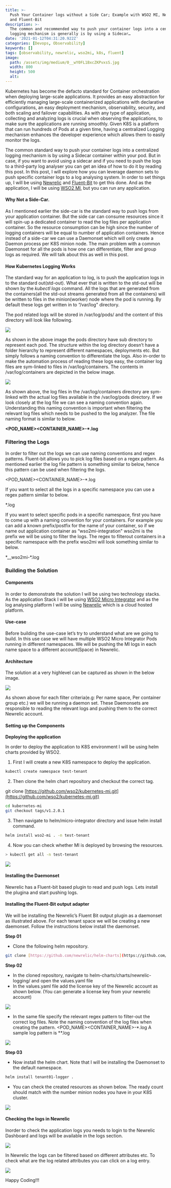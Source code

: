 ```yaml
---
title: >-
  Push Your Container logs without a Side Car; Example with WSO2 MI, Newrelic
  and Fluent-Bit
description: >-
  The common and recommended way to push your container logs into a centralised
  logging mechanism is generally is by using a Sidecar…
date: '2021-01-12T04:31:20.922Z'
categories: [Devops, Observability]
keywords: []
tags: [observability, newrelic, wso2mi, k8s, fluent]
image:
  path: /assets/img/medium/0__wY0FL1BxcZKPvxsS.jpg
  width: 800
  height: 500
  alt:
---
```

Kubernetes has become the defacto standard for Container orchestration when deploying large-scale applications. It provides an easy abstraction for efficiently managing large-scale containerized applications with declarative configurations, an easy deployment mechanism, observability, security, and both scaling and failover capabilities. As with any type of application, collecting and analyzing logs is crucial when observing the applications, to make sure the applications are running smoothly. Given K8S is a platform that can run hundreds of Pods at a given time, having a centralized Logging mechanism enhances the developer experience which allows them to easily monitor the logs.

The common standard way to push your container logs into a centralized logging mechanism is by using a Sidecar container within your pod. But in case, if you want to avoid using a sidecar and if you need to push the logs to a third-party log analyser you can get an idea of how to do it by reading this post. In this post, I will explore how you can leverage daemon sets to push specific container logs to a log analysing system. In order to set things up, I will be using [Newrelic](https://newrelic.com/) and [Fluent-Bit](https://fluentbit.io/) to get this done. And as the application, I will be using [WSO2 MI](https://ei.docs.wso2.com/en/7.2.0/micro-integrator/overview/introduction/), but you can run any application.

#### Why Not a Side-Car.

As I mentioned earlier the side-car is the standard way to push logs from your application container. But the side car can consume resources since it will spin-up a dedicated container to read the log files per application container. So the resource consumption can be high since the number of logging containers will be equal to number of application containers. Hence instead of a side-car we can use a Daemonset which will only create a Daemon process per K8S minion node. The main problem with a common Daemonset for all the pods is how one can differentiate, filter and group logs as required. We will talk about this as well in this post.

#### How Kubernetes Logging Works

The standard way for an application to log, is to push the application logs in to the standard out(std-out). What ever that is written to the std-out will be shown by the _kubectl logs_ command. All the logs that are generated from the containers(all the std-out streams generated from all the containers) will be written to files in the minion(worker) node where the pod is running. By default these logs get written in to “/var/log" directory.

The pod related logs will be stored in /var/log/pods/ and the content of this directory will look like following.

![](/assets/img/medium/1__OsDFOSdXG8Nb__bJOZV8xRA.png)

As shown in the above image the pods directory have sub directory to represent each pod. The structure within the log directory doesn’t have a folder hierarchy to represent different namespaces, deployments etc. But simply follows a naming convention to differentiate the logs. Also in-order to make the automation process of reading these logs easy, the container log files are sym-linked to files in /var/log/containers. The contents in /var/log/containers are depicted in the below image.

![](/assets/img/medium/0__uwlYjkwERNvkybiZ.jpg)

As shown above, the log files in the /var/log/containers directory are sym-linked with the actual log files available in the /var/log/pods directory. If we look closely at the log file we can see a naming convention again. Understanding this naming convention is important when filtering the relevant log files which needs to be pushed to the log analyzer. The file naming format is similar to below.

**<POD_NAME>_<NAMESPACE>_<CONTAINER_NAME>-\*.log**

### Filtering the Logs

In order to filter out the logs we can use naming conventions and regex patterns. Fluent-bit allows you to pick log files based on a regex pattern. As mentioned earlier the log file pattern is something similar to below, hence this pattern can be used when filtering the logs.

<POD_NAME>_<NAMESPACE>_<CONTAINER_NAME>-\*.log

If you want to select all the logs in a specific namespace you can use a regex pattern similar to below.

_<NAMESPACE>_\*.log

If you want to select specific pods in a specific namespace, first you have to come up with a naming convention for your containers. For example you can add a known prefix/postfix for the name of your container, so if we name out application container as “wso2mi-integration" wso2mi is the prefix we will be using to filter the logs. The regex to filterout containers in a specific namespace with the prefix wso2mi will look something similar to below.

\*_<NAMESPACE>_wso2mi-\*.log

### Building the Solution

#### Components

In order to demonstrate the solution I will be using two technology stacks. As the application Stack I will be using [WSO2 Micro Integrator](https://ei.docs.wso2.com/en/7.2.0/micro-integrator/overview/introduction/) and as the log analysing platform I will be using [Newrelic](https://newrelic.com/) which is a cloud hosted platform.

#### Use-case

Before building the use-case let’s try to understand what are we going to build. In this use case we will have multiple WSO2 Micro Integrator Pods running in different namespaces. We will be pushing the MI logs in each name space to a different account(Space) in Newrelic.

#### Architecture

The solution at a very highlevel can be captured as shown in the below image.

![](/assets/img/medium/0__5Wd__RBHt5a__TcTTg.jpg)

As shown above for each filter criteria(e.g: Per name space, Per container group etc.) we will be running a daemon set. These Daemonsets are responsible to reading the relevant logs and pushing them to the correct Newrelic account.

#### Setting up the Components

**Deploying the application**

In order to deploy the application to K8S environment I will be using helm charts provided by WSO2.

1.  First I will create a new K8S namespace to deploy the application.

```sh
kubectl create namespace test-tenant
```

2. Then clone the helm chart repository and checkout the correct tag.

git clone [https://github.com/wso2/kubernetes-mi.git](https://github.com/wso2/kubernetes-mi.git)  

```sh
cd kubernetes-mi  
git checkout tags/v1.2.0.1
```

3. Then navigate to helm/micro-integrator directory and issue helm install command.

```sh
helm install wso2-mi . -n test-tenant
```

4. Now you can check whether MI is deployed by browsing the resources.

```sh
> kubectl get all -n test-tenant
```

![](/assets/img/medium/1__S7yV6QB7poN__Fr__nejXA7A.png)

#### **Installing the Daemonset**

Newrelic has a Fluent-bit based plugin to read and push logs. Lets install the plugina and start pushing logs.

#### Installing the Fluent-Bit output adapter

We will be installing the Newrelic’s Fluent Bit output plugin as a daemonset as illustrated above. For each tenant space we will be creating a new daemonset. Follow the instructions below install the daemonset.

**Step 01**

*   Clone the following helm repository.

```sh
git clone [https://github.com/newrelic/helm-charts](https://github.com/newrelic/helm-charts).git
```

**Step 02**

*   In the cloned repository, navigate to helm-charts/charts/newrelic-logging/ and open the values.yaml file
*   In the values.yaml file add the license key of the Newrelic account as shown below. (You can generate a license key from your newrelic account)

![](/assets/img/medium/0__hsjGPgCWUZ3hkOYP.jpg)

*   In the same file specify the relevant regex pattern to filter-out the correct log files. Note the naming convention of the log files when creating the pattern. <POD_NAME>_<NAMESPACE>_<CONTAINER_NAME>-\*.log A sample log pattern is \*_<NAMESPACE>_\*.log

![](/assets/img/medium/0__Xtmmi7tfBq46Hk1W.jpg)

**Step 03**

*   Now install the helm chart. Note that I will be installing the Daemonset to the default namespace.

```sh
helm install tenant01-logger . 
```
*   You can check the created resources as shown below. The ready count should match with the number minion nodes you have in your K8S cluster.

![](/assets/img/medium/0__NPgrVyBYxDOS2VL4.jpg)

#### Checking the logs in Newrelic

Inorder to check the application logs you needs to login to the Newrelic Dashboard and logs will be available in the logs section.

![](/assets/img/medium/0__yUHn9LIdUGpmTMlM.jpg)

In Newrelic the logs can be filtered based on different attributes etc. To check what are the log related attributes you can click on a log entry.

![](/assets/img/medium/0__agN3xsA7XiLW1s__P.jpg)

Happy Coding!!!